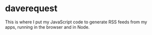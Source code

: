 # daverequest

This is where I put my JavaScript code to generate RSS feeds from my apps, running in the browser and in Node. 

